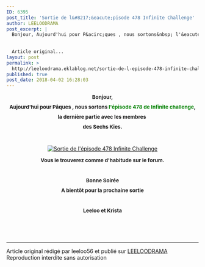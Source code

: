 ```yaml
---
ID: 6395
post_title: 'Sortie de l&#8217;&eacute;pisode 478 Infinite Challenge'
author: LEELOODRAMA
post_excerpt: |
  Bonjour, Aujourd'hui pour P&acirc;ques , nous sortons&nbsp; l'&eacute;pisode 478 de Infinite challenge , la&nbsp;derni&egrave;re partie avec les membres&nbsp; des Sechs Kies. &nbsp; Vous le trouverez comme d'habitude sur le forum. &nbsp; Bonne Soir&eacute;e A bient&ocirc;t pour la prochaine sortie &nbsp; Leeloo et Krista
  
  
  Article original...
layout: post
permalink: >
  http://leeloodrama.eklablog.net/sortie-de-l-episode-478-infinite-challenge-a141243330
published: true
post_date: 2018-04-02 16:28:03
---
```

<p style="box-sizing: content-box; margin: 0px 0px 10px; text-align: center;"><span style="box-sizing: content-box; font-size: 10pt;"><strong style="box-sizing: content-box;">Bonjour,</strong></span></p>
<p style="box-sizing: content-box; margin: 0px 0px 10px; text-align: center;"><span style="box-sizing: content-box; font-size: 10pt;"><strong style="box-sizing: content-box;">Aujourd'hui pour P&acirc;ques , nous sortons&nbsp;<span style="box-sizing: content-box; color: #008000;">l'&eacute;pisode 478 de Infinite challenge</span>,</strong></span></p>
<p style="box-sizing: content-box; margin: 0px 0px 10px; text-align: center;"><span style="box-sizing: content-box; font-size: 10pt;"><strong style="box-sizing: content-box;">la&nbsp;derni&egrave;re partie avec les membres&nbsp;</strong></span></p>
<p style="box-sizing: content-box; margin: 0px 0px 10px; text-align: center;"><span style="box-sizing: content-box; font-size: 10pt;"><strong style="box-sizing: content-box;">des Sechs Kies.</strong></span></p>
<p style="box-sizing: content-box; margin: 0px 0px 10px; text-align: center;">&nbsp;</p>
<p style="text-align: center;"><a href="http://ekladata.com/GL9nYgE1NKJykPHipCEfMa9DgxQ.jpg"><img src="https://united-subs.dearclouds.com/wp-content/uploads/2018/05/8e914d9d35026b25c293fb2630f13575.jpg" alt="Sortie de l'&eacute;pisode 478 Infinite Challenge"/></a></p>
<p style="box-sizing: content-box; margin: 0px 0px 10px; text-align: center;"><span style="box-sizing: content-box; font-size: 10pt;"><strong style="box-sizing: content-box;">Vous le trouverez comme d'habitude sur le forum.</strong></span></p>
<p style="box-sizing: content-box; margin: 0px 0px 10px; text-align: center;">&nbsp;</p>
<p style="box-sizing: content-box; margin: 0px 0px 10px; text-align: center;"><span style="box-sizing: content-box; font-size: 10pt;"><strong style="box-sizing: content-box;">Bonne Soir&eacute;e</strong></span></p>
<p style="box-sizing: content-box; margin: 0px 0px 10px; text-align: center;"><span style="box-sizing: content-box; font-size: 10pt;"><strong style="box-sizing: content-box;">A bient&ocirc;t pour la prochaine sortie</strong></span></p>
<p style="box-sizing: content-box; margin: 0px 0px 10px; text-align: center;">&nbsp;</p>
<p style="box-sizing: content-box; margin: 0px 0px 10px; text-align: center;"><span style="box-sizing: content-box; font-size: 10pt;"><strong style="box-sizing: content-box;">Leeloo et Krista</strong></span></p><br /><br /><br /><hr />Article original rédigé par leeloo56 et publié sur <a href="http://leeloodrama.eklablog.net/">LEELOODRAMA</a> <br /> Reproduction interdite sans autorisation